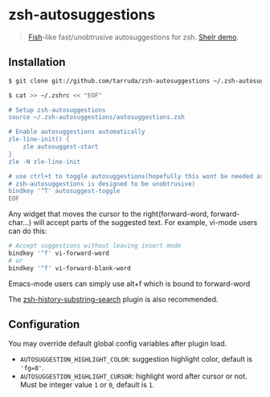 # zsh-autosuggestions

> [Fish](http://fishshell.com/)-like fast/unobtrusive autosuggestions for zsh.
> [Shelr demo](http://shelr.tv/records/527007a99660803c5d000048).

## Installation

```sh
$ git clone git://github.com/tarruda/zsh-autosuggestions ~/.zsh-autosuggestions

$ cat >> ~/.zshrc << "EOF"

# Setup zsh-autosuggestions
source ~/.zsh-autosuggestions/autosuggestions.zsh

# Enable autosuggestions automatically
zle-line-init() {
	zle autosuggest-start
}
zle -N zle-line-init

# use ctrl+t to toggle autosuggestions(hopefully this wont be needed as
# zsh-autosuggestions is designed to be unobtrusive)
bindkey '^T' autosuggest-toggle
EOF

```

Any widget that moves the cursor to the right(forward-word, forward-char...)
will accept parts of the suggested text. For example, vi-mode users can do
this:

```sh
# Accept suggestions without leaving insert mode
bindkey '^f' vi-forward-word
# or
bindkey '^f' vi-forward-blank-word
```

Emacs-mode users can simply use alt+f which is bound to forward-word

The [zsh-history-substring-search](https://github.com/zsh-users/zsh-history-substring-search)
plugin is also recommended.

## Configuration

You may override default global config variables after plugin load.

- `AUTOSUGGESTION_HIGHLIGHT_COLOR`: suggestion highlight color, default is `'fg=8'`.
- `AUTOSUGGESTION_HIGHLIGHT_CURSOR`: highlight word after cursor or not. Must be integer value `1` or `0`, default is `1`.

